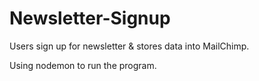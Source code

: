 # Newsletter-Signup

Users sign up for newsletter & stores data into MailChimp.

Using nodemon to run the program.
